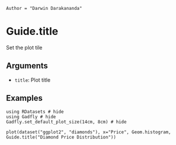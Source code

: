 ```@meta
Author = "Darwin Darakananda"
```

# Guide.title

Set the plot tile

## Arguments
  * `title`: Plot title

## Examples

```@example 1
using RDatasets # hide
using Gadfly # hide
Gadfly.set_default_plot_size(14cm, 8cm) # hide
```

```@example 1
plot(dataset("ggplot2", "diamonds"), x="Price", Geom.histogram, Guide.title("Diamond Price Distribution"))
```
